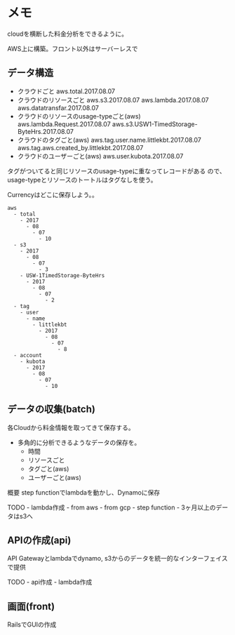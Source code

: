 # メモ
cloudを横断した料金分析をできるように。

AWS上に構築。フロント以外はサーバーレスで

## データ構造

- クラウドごと
  aws.total.2017.08.07
- クラウドのリソースごと
  aws.s3.2017.08.07
  aws.lambda.2017.08.07
  aws.datatransfar.2017.08.07
- クラウドのリソースのusage-typeごと(aws)
  aws.lambda.Request.2017.08.07
  aws.s3.USW1-TimedStorage-ByteHrs.2017.08.07
- クラウドのタグごと(aws)
  aws.tag.user.name.littlekbt.2017.08.07
  aws.tag.aws.created_by.littlekbt.2017.08.07
- クラウドのユーザーごと(aws)
  aws.user.kubota.2017.08.07

タグがついてると同じリソースのusage-typeに重なってレコードがある
ので、usage-typeとリソースのトートルはタグなしを使う。

Currencyはどこに保存しよう。。

```
aws
  - total
    - 2017
      - 08
        - 07
          - 10
  - s3
    - 2017
      - 08
        - 07
          - 3
    - USW-1TimedStorage-ByteHrs
      - 2017
        - 08
          - 07
            - 2
  - tag
    - user
      - name
        - littlekbt
          - 2017
            - 08
              - 07
                - 8
  - account
    - kubota
      - 2017
        - 08
          - 07
            - 10
```

## データの収集(batch)
各Cloudから料金情報を取ってきて保存する。

* 多角的に分析できるようなデータの保存を。
    - 時間
    - リソースごと
    - タグごと(aws)
    - ユーザーごと(aws)

概要
    step functionでlambdaを動かし、Dynamoに保存

TODO 
    - lambda作成
        - from aws
        - from gcp
    - step function
    - 3ヶ月以上のデータはs3へ

## APIの作成(api)
API Gatewayとlambdaでdynamo, s3からのデータを統一的なインターフェイスで提供

TODO
    - api作成
    - lambda作成

## 画面(front)
RailsでGUIの作成
